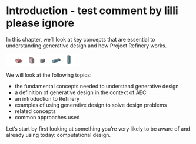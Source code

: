 # Introduction - test comment by lilli please ignore

In this chapter, we’ll look at key concepts that are essential to understanding generative design and how Project Refinery works.

<img src="../assets/intro/intro.png" style="width:200px;"/>

We will look at the following topics:

* the fundamental concepts needed to understand generative design
* a definition of generative design in the context of AEC
* an introduction to Refinery
* examples of using generative design to solve design problems
* related concepts
* common approaches used

Let’s start by first looking at something you’re very likely to be aware of and already using today: computational design.

